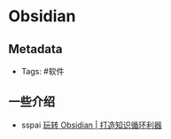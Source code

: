 Obsidian
===


## Metadata
- Tags: #软件

## 一些介绍

- sspai [玩转 Obsidian | 打造知识循环利器](https://sspai.com/post/62414)